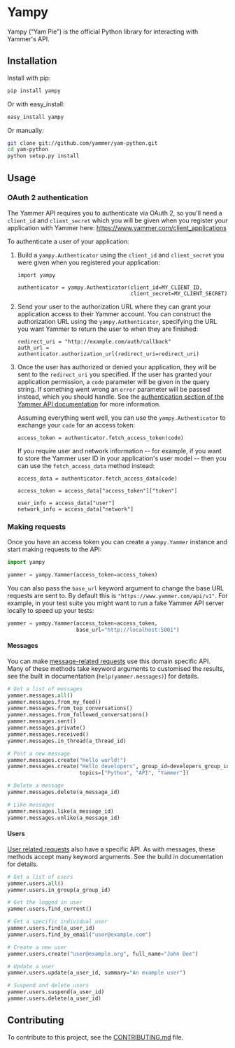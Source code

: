# Yampy

Yampy (“Yam Pie”) is the official Python library for interacting with
Yammer's API.

## Installation

Install with pip:

```sh
pip install yampy
```

Or with easy_install:

```sh
easy_install yampy
```

Or manually:

```sh
git clone git://github.com/yammer/yam-python.git
cd yam-python
python setup.py install
```

## Usage

### OAuth 2 authentication

The Yammer API requires you to authenticate via OAuth 2, so you'll need a
`client_id` and `client_secret` which you will be given when you register your
application with Yammer here: <https://www.yammer.com/client_applications>

To authenticate a user of your application:

1.  Build a `yampy.Authenticator` using the `client_id` and `client_secret` you
    were given when you registered your application:

        import yampy

        authenticator = yampy.Authenticator(client_id=MY_CLIENT_ID,
                                            client_secret=MY_CLIENT_SECRET)

2.  Send your user to the authorization URL where they can grant your
    application access to their Yammer account. You can construct the
    authorization URL using the `yampy.Authenticator`, specifying the URL you
    want Yammer to return the user to when they are finished:

        redirect_uri = "http://example.com/auth/callback"
        auth_url = authenticator.authorization_url(redirect_uri=redirect_uri)

3.  Once the user has authorized or denied your application, they will be sent
    to the `redirect_uri` you specified. If the user has granted your application
    permission, a `code` parameter will be given in the query string. If
    something went wrong an `error` parameter will be passed instead,
    which you should handle. See the [authentication section of the Yammer API
    documentation][API-auth] for more information.

    Assuming everything went well, you can use the `yampy.Authenticator` to
    exchange your `code` for an access token:

        access_token = authenticator.fetch_access_token(code)

    If you require user and network information -- for example, if you want to
    store the Yammer user ID in your application's user model -- then you can
    use the `fetch_access_data` method instead:

        access_data = authenticator.fetch_access_data(code)

        access_token = access_data["access_token"]["token"]

        user_info = access_data["user"]
        network_info = access_data["network"]

### Making requests

Once you have an access token you can create a `yampy.Yammer` instance and start
making requests to the API:

```python
import yampy

yammer = yampy.Yammer(access_token=access_token)
```

You can also pass the `base_url` keyword argument to change the base URL
requests are sent to. By default this is `"https://www.yammer.com/api/v1"`. For
example, in your test suite you might want to run a fake Yammer API server
locally to speed up your tests:

```python
yammer = yampy.Yammer(access_token=access_token,
                      base_url="http://localhost:5001")
```

#### Messages

You can make [message-related requests][API-messages] use this domain specific
API. Many of these methods take keyword arguments to customised the results,
see the built in documentation (`help(yammer.messages)`) for details.

```python
# Get a list of messages
yammer.messages.all()
yammer.messages.from_my_feed()
yammer.messages.from_top_conversations()
yammer.messages.from_followed_conversations()
yammer.messages.sent()
yammer.messages.private()
yammer.messages.received()
yammer.messages.in_thread(a_thread_id)

# Post a new message
yammer.messages.create("Hello world!")
yammer.messages.create("Hello developers", group_id=developers_group_id,
                       topics=["Python", "API", "Yammer"])

# Delete a message
yammer.messages.delete(a_message_id)

# Like messages
yammer.messages.like(a_message_id)
yammer.messages.unlike(a_message_id)
```

#### Users

[User related requests][API-users] also have a specific API. As with messages,
these methods accept many keyword arguments. See the build in documentation for
details.

```python
# Get a list of users
yammer.users.all()
yammer.users.in_group(a_group_id)

# Get the logged in user
yammer.users.find_current()

# Get a specific individual user
yammer.users.find(a_user_id)
yammer.users.find_by_email("user@example.com")

# Create a new user
yammer.users.create("user@example.org", full_name="John Doe")

# Update a user
yammer.users.update(a_user_id, summary="An example user")

# Suspend and delete users
yammer.users.suspend(a_user_id)
yammer.users.delete(a_user_id)
```

## Contributing

To contribute to this project, see the
[CONTRIBUTING.md](https://github.com/yammer/yam-python/blob/master/CONTRIBUTING.md)
file.

[API-auth]: https://developer.yammer.com/authentication/
[API-messages]: https://developer.yammer.com/restapi/#rest-messages
[API-users]: https://developer.yammer.com/restapi/#rest-users
